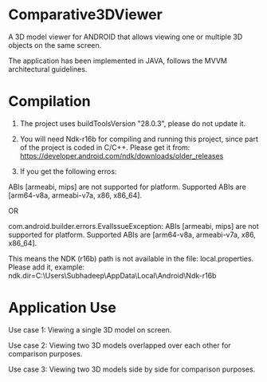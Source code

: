# Comparative3DViewer


A 3D model viewer for ANDROID that allows viewing one or multiple 3D objects on the same screen.

The application has been implemented in JAVA, follows the MVVM architectural guidelines.




# Compilation

1. The project uses buildToolsVersion "28.0.3", please do not update it.

2. You will need Ndk-r16b for compiling and running this project, since part of the project is coded in C/C++. Please get it from: https://developer.android.com/ndk/downloads/older_releases

3. If you get the following erros:

ABIs [armeabi, mips] are not supported for platform. Supported ABIs are [arm64-v8a, armeabi-v7a, x86, x86_64].


OR 

com.android.builder.errors.EvalIssueException: ABIs [armeabi, mips] are not supported for platform. Supported ABIs are [arm64-v8a, armeabi-v7a, x86, x86_64].

This means the NDK (r16b) path is not available in the file: local.properties. Please add it, example: ndk.dir=C\:\\Users\\Subhadeep\\AppData\\Local\\Android\\Ndk-r16b




# Application Use

Use case 1: Viewing a single 3D model on screen.

Use case 2: Viewing two 3D models overlapped over each other for comparison purposes.

Use case 3: Viewing two 3D models side by side for comparison purposes.
